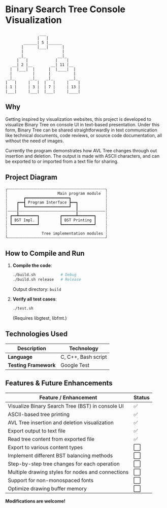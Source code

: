 # Binary Search Tree Console Visualization

```
               ___               
              |   |              
        ______| 5 |______        
       |      |___|      |       
       |                 |       
      _|_              __|_      
     |   |            |    |     
   __| 2 |__        __| 11 |__   
  |  |___|  |      |  |____|  |  
  |         |      |          |  
 _|_       _|_    _|_       __|_ 
|   |     |   |  |   |     |    |
| 1 |     | 3 |  | 7 |     | 13 |
|___|     |___|  |___|     |____|
```

## Why

Getting inspired by visualization websites, this project is developed to
visualize Binary Tree on console UI in text-based presentation. Under this form, Binary Tree can be shared straightforwardly in text communication like technical documents, code reviews, or source code documentation, all without the need of images.

Currently the program demonstrates how AVL Tree changes through out insertion and deletion. The output is made with ASCII characters, and can be exported to or imported from a text file for sharing.

## Project Diagram
```
╭┄┄┄┄┄┄┄┄┄┄┄┄┄┄┄┄┄┄┄┄┄┄┄┄┄┄┄┄┄┄┄┄┄┄┄┄┄┄┄┄┄┄┄╮
┆                      Main program module  ┆
┆       ┏━━━━━━━━━━━━━━━━━━━┓               ┆ 
┆    ┏━━┫ Program Interface ┣━━┓            ┆
┆    ┃  ┗━━━━━━━━━━━━━━━━━━━┛  ┃            ┆
┆┄┄┄┄┃┄┄┄┄┄┄┄┄┄┄┄┄┄┄┄┄┄┄┄┄┄┄┄┄┄┃┄┄┄┄┄┄┄┄┄┄┄┄┆
┆ ┏━━┻━━━━━━━━┓         ┏━━━━━━┻━━━━━━━┓    ┆
┆ ┃ BST Impl. ┃         ┃ BST Printing ┃    ┆
┆ ┗━━━━━━━━━━━┛         ┗━━━━━━━━━━━━━━┛    ┆
┆                                           ┆
┆               Tree implementation modules ┆ 
╰┄┄┄┄┄┄┄┄┄┄┄┄┄┄┄┄┄┄┄┄┄┄┄┄┄┄┄┄┄┄┄┄┄┄┄┄┄┄┄┄┄┄┄╯
```

## How to Compile and Run
   
1. **Compile the code**:
   ```bash
   ./build.sh           # Debug
   ./build.sh release   # Release
   ```
   Output directory: `build`

1. **Verify all test cases**:
   ```bash
   ./test.sh
   ```
   (Requires libgtest, libfmt.)

## Technologies Used

| **Description**         | **Technology**                                   |
|-------------------------|---------------------------------------------------|
| **Language**| C, C++, Bash script                                             |
| **Testing Framework**   | Google Test                     |

## Features & Future Enhancements

| Feature / Enhancement                                      | Status      |
|------------------------------------------------------------|-------------|
| Visualize Binary Search Tree (BST) in console UI           | ✅  |
| ASCII-based tree printing                                   | ✅  |
| AVL Tree insertion and deletion visualization              | ✅  |
| Export output to text file                                 | ✅  |
| Read tree content from exported file                                | ✅  |
| Export to various content types                            | ⬜  |
| Implement different BST balancing methods                  | ⬜  |
| Step-by-step tree changes for each operation               | ⬜  |
| Multiple drawing styles for nodes and connections          | ⬜  |
| Support for non-monospaced fonts                           | ⬜  |
| Optimize drawing buffer memory                             | ⬜  |

**Modifications are welcome!**